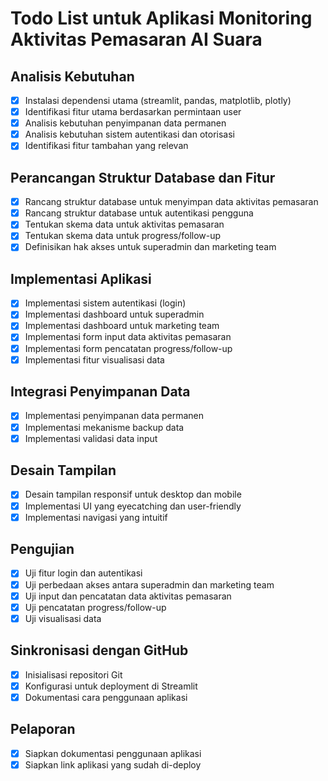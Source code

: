# Todo List untuk Aplikasi Monitoring Aktivitas Pemasaran AI Suara

## Analisis Kebutuhan
- [x] Instalasi dependensi utama (streamlit, pandas, matplotlib, plotly)
- [x] Identifikasi fitur utama berdasarkan permintaan user
- [x] Analisis kebutuhan penyimpanan data permanen
- [x] Analisis kebutuhan sistem autentikasi dan otorisasi
- [x] Identifikasi fitur tambahan yang relevan

## Perancangan Struktur Database dan Fitur
- [x] Rancang struktur database untuk menyimpan data aktivitas pemasaran
- [x] Rancang struktur database untuk autentikasi pengguna
- [x] Tentukan skema data untuk aktivitas pemasaran
- [x] Tentukan skema data untuk progress/follow-up
- [x] Definisikan hak akses untuk superadmin dan marketing team

## Implementasi Aplikasi
- [x] Implementasi sistem autentikasi (login)
- [x] Implementasi dashboard untuk superadmin
- [x] Implementasi dashboard untuk marketing team
- [x] Implementasi form input data aktivitas pemasaran
- [x] Implementasi form pencatatan progress/follow-up
- [x] Implementasi fitur visualisasi data

## Integrasi Penyimpanan Data
- [x] Implementasi penyimpanan data permanen
- [x] Implementasi mekanisme backup data
- [x] Implementasi validasi data input

## Desain Tampilan
- [x] Desain tampilan responsif untuk desktop dan mobile
- [x] Implementasi UI yang eyecatching dan user-friendly
- [x] Implementasi navigasi yang intuitif

## Pengujian
- [x] Uji fitur login dan autentikasi
- [x] Uji perbedaan akses antara superadmin dan marketing team
- [x] Uji input dan pencatatan data aktivitas pemasaran
- [x] Uji pencatatan progress/follow-up
- [x] Uji visualisasi data

## Sinkronisasi dengan GitHub
- [x] Inisialisasi repositori Git
- [x] Konfigurasi untuk deployment di Streamlit
- [x] Dokumentasi cara penggunaan aplikasi

## Pelaporan
- [x] Siapkan dokumentasi penggunaan aplikasi
- [x] Siapkan link aplikasi yang sudah di-deploy

